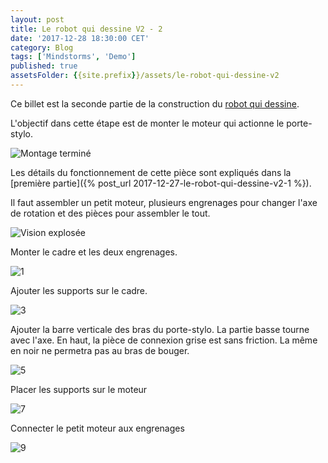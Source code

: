 ```yaml
---
layout: post
title: Le robot qui dessine V2 - 2
date: '2017-12-28 18:30:00 CET'
category: Blog
tags: ['Mindstorms', 'Demo']
published: true
assetsFolder: {{site.prefix}}/assets/le-robot-qui-dessine-v2
---
```


Ce billet est la seconde partie de la construction du [robot qui dessine]({{site.prefix}}/blog/2017/12/27/le-robot-qui-dessine-v2-1).

L'objectif dans cette étape est de monter le moteur qui actionne le porte-stylo.

![Montage terminé]({{page.assetsFolder}}/1-petit-moteur/1-completed-small.png)

Les détails du fonctionnement de cette pièce sont expliqués dans la [première partie]({% post_url 2017-12-27-le-robot-qui-dessine-v2-1 %}).

Il faut assembler un petit moteur, plusieurs engrenages pour changer l'axe de rotation et des pièces pour assembler le tout. 

![Vision explosée]({{page.assetsFolder}}/1-petit-moteur/1-exploded.png)

Monter le cadre et les deux engrenages.

![1]({{page.assetsFolder}}/1-petit-moteur/1-1-steps.png)

Ajouter les supports sur le cadre.

![3]({{page.assetsFolder}}/1-petit-moteur/1-3-steps.png)

Ajouter la barre verticale des bras du porte-stylo. La partie basse tourne avec l'axe. En haut, la pièce de connexion grise est sans friction. La même en noir ne permetra pas au bras de bouger.

![5]({{page.assetsFolder}}/1-petit-moteur/1-5-steps.png)

Placer les supports sur le moteur

![7]({{page.assetsFolder}}/1-petit-moteur/1-7-steps.png)

Connecter le petit moteur aux engrenages 

![9]({{page.assetsFolder}}/1-petit-moteur/1-9-steps.png)

